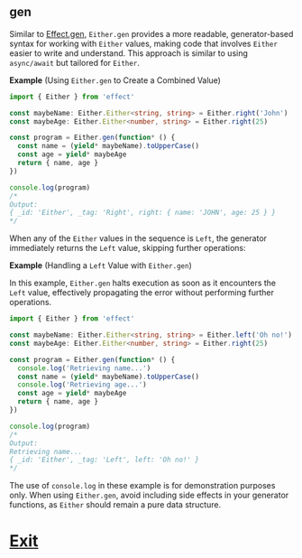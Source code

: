 ## gen

Similar to [Effect.gen](/docs/getting-started/using-generators/), `Either.gen` provides a more readable, generator-based syntax for working with `Either` values, making code that involves `Either` easier to write and understand. This approach is similar to using `async/await` but tailored for `Either`.

**Example** (Using `Either.gen` to Create a Combined Value)

```ts twoslash
import { Either } from 'effect'

const maybeName: Either.Either<string, string> = Either.right('John')
const maybeAge: Either.Either<number, string> = Either.right(25)

const program = Either.gen(function* () {
  const name = (yield* maybeName).toUpperCase()
  const age = yield* maybeAge
  return { name, age }
})

console.log(program)
/*
Output:
{ _id: 'Either', _tag: 'Right', right: { name: 'JOHN', age: 25 } }
*/
```

When any of the `Either` values in the sequence is `Left`, the generator immediately returns the `Left` value, skipping further operations:

**Example** (Handling a `Left` Value with `Either.gen`)

In this example, `Either.gen` halts execution as soon as it encounters the `Left` value, effectively propagating the error without performing further operations.

```ts twoslash
import { Either } from 'effect'

const maybeName: Either.Either<string, string> = Either.left('Oh no!')
const maybeAge: Either.Either<number, string> = Either.right(25)

const program = Either.gen(function* () {
  console.log('Retrieving name...')
  const name = (yield* maybeName).toUpperCase()
  console.log('Retrieving age...')
  const age = yield* maybeAge
  return { name, age }
})

console.log(program)
/*
Output:
Retrieving name...
{ _id: 'Either', _tag: 'Left', left: 'Oh no!' }
*/
```

The use of `console.log` in these example is for demonstration purposes only. When using `Either.gen`, avoid including side effects in your generator functions, as `Either` should remain a pure data structure.

# [Exit](https://effect.website/docs/data-types/exit/)
